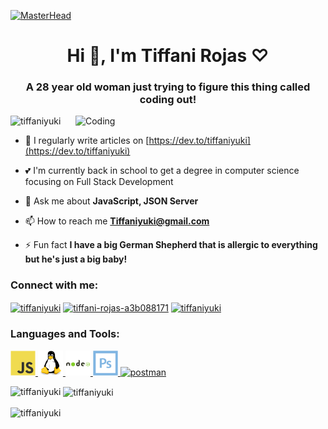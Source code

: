 [![MasterHead](https://user-images.githubusercontent.com/102499217/181905316-5e618322-f0c6-41fd-b1c9-4d19a38093a4.png)](https://tiffaniyuki.io)
<h1 align="center">Hi 👋, I'm Tiffani Rojas ♡</h1>
<h3 align="center">A 28 year old woman just trying to figure this thing called coding out!</h3>
<img align="right" alt="Coding" width="400" src=https://miro.medium.com/max/996/0*JqSPrPfQ72m3wLNu.gif>

<p align="left"> <img src="https://komarev.com/ghpvc/?username=tiffaniyuki&label=Profile%20views&color=0e75b6&style=flat" alt="tiffaniyuki" /> </p>

- 📝 I regularly write articles on [https://dev.to/tiffaniyuki](https://dev.to/tiffaniyuki)

- 💕 I'm currently back in school to get a degree in computer science focusing on Full Stack Development

- 💬 Ask me about **JavaScript, JSON Server**

- 📫 How to reach me **Tiffaniyuki@gmail.com**

- ⚡ Fun fact **I have a big German Shepherd that is allergic to everything but he's just a big baby!**

<h3 align="left">Connect with me:</h3>
<p align="left">
<a href="https://dev.to/tiffaniyuki" target="blank"><img align="center" src="https://raw.githubusercontent.com/rahuldkjain/github-profile-readme-generator/master/src/images/icons/Social/devto.svg" alt="tiffaniyuki" height="30" width="40" /></a>
<a href="https://linkedin.com/in/tiffani-rojas-a3b088171" target="blank"><img align="center" src="https://raw.githubusercontent.com/rahuldkjain/github-profile-readme-generator/master/src/images/icons/Social/linked-in-alt.svg" alt="tiffani-rojas-a3b088171" height="30" width="40" /></a>
<a href="https://instagram.com/tiffaniyuki" target="blank"><img align="center" src="https://raw.githubusercontent.com/rahuldkjain/github-profile-readme-generator/master/src/images/icons/Social/instagram.svg" alt="tiffaniyuki" height="30" width="40" /></a>
</p>

<h3 align="left">Languages and Tools:</h3>
<p align="left"> <a href="https://developer.mozilla.org/en-US/docs/Web/JavaScript" target="_blank" rel="noreferrer"> <img src="https://raw.githubusercontent.com/devicons/devicon/master/icons/javascript/javascript-original.svg" alt="javascript" width="40" height="40"/> </a> <a href="https://www.linux.org/" target="_blank" rel="noreferrer"> <img src="https://raw.githubusercontent.com/devicons/devicon/master/icons/linux/linux-original.svg" alt="linux" width="40" height="40"/> </a> <a href="https://nodejs.org" target="_blank" rel="noreferrer"> <img src="https://raw.githubusercontent.com/devicons/devicon/master/icons/nodejs/nodejs-original-wordmark.svg" alt="nodejs" width="40" height="40"/> </a> <a href="https://www.photoshop.com/en" target="_blank" rel="noreferrer"> <img src="https://raw.githubusercontent.com/devicons/devicon/master/icons/photoshop/photoshop-line.svg" alt="photoshop" width="40" height="40"/> </a> <a href="https://postman.com" target="_blank" rel="noreferrer"> <img src="https://www.vectorlogo.zone/logos/getpostman/getpostman-icon.svg" alt="postman" width="40" height="40"/> </a> </p>

<p><img align="left" src="https://github-readme-stats.vercel.app/api/top-langs?username=tiffaniyuki&show_icons=true&locale=en&layout=compact" alt="tiffaniyuki" /></p>

<p>&nbsp;<img align="center" src="https://github-readme-stats.vercel.app/api?username=tiffaniyuki&show_icons=true&locale=en" alt="tiffaniyuki" /></p>

<p><img align="center" src="https://github-readme-streak-stats.herokuapp.com/?user=tiffaniyuki&" alt="tiffaniyuki" /></p>

